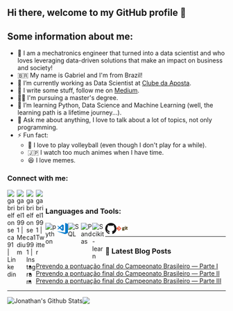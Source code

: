 ## Hi there, welcome to my GitHub profile 👋

## Some information about me:
- :man: I am a mechatronics engineer that turned into a data scientist and who loves leveraging data-driven solutions that make an impact on business and society!
- :brazil: My name is Gabriel and I'm from Brazil!
- :game_die: I’m currently working as Data Scientist at [Clube da Aposta](https://clubedaposta.com/).
- :pencil: I write some stuff, follow me on [Medium](https://medium.com/@gabriel1991).
- :student: I'm pursuing a master's degree.
- 🌱 I’m learning Python, Data Science and Machine Learning (well, the learning path is a lifetime journey...).
- 💬 Ask me about anything, I love to talk about a lot of topics, not only programming.
- ⚡ Fun fact:
  - :volleyball: I love to play volleyball (even though I don't play for a while).
  - :jp: I watch too much animes when I have time.
  - :laughing: I love memes.

### Connect with me:

<a href="https://www.linkedin.com/in/gabrielfonseca91/" target="_blank" rel="noopener noreferrer"><img align="left" alt="gabrielfonseca91 | Linkedin" width="22px" src="https://cdn.jsdelivr.net/npm/simple-icons@3.4.0/icons/linkedin.svg"></a>

[<img align="left" alt="gabriel1991 | Medium" width="22px" src="https://cdn.jsdelivr.net/npm/simple-icons@3.4.0/icons/medium.svg" />](https://medium.com/@gabriel1991)

[<img align="left" alt="gabrielfonseca1991 | Instagram" width="22px" src="https://cdn.jsdelivr.net/npm/simple-icons@v3/icons/instagram.svg" />](https://www.instagram.com/gabrielfonseca1991/)

[<img align="left" alt="gabriel1991 | Twitter" width="22px" src="https://cdn.jsdelivr.net/npm/simple-icons@v3/icons/twitter.svg" />](https://twitter.com/gabriel1991)

<br />

### Languages and Tools:

[<img align="left" alt="python" width="26px" src="https://cdn.jsdelivr.net/npm/simple-icons@3.4.0/icons/python.svg" target="_blank"/>](https://www.python.org/)

[<img align="left" alt="visual studio code" width="26px" src="https://raw.githubusercontent.com/github/explore/80688e429a7d4ef2fca1e82350fe8e3517d3494d/topics/visual-studio-code/visual-studio-code.png" />](https://code.visualstudio.com/)

[<img align="left" alt="SQL" width="30px" src="https://cdn.jsdelivr.net/npm/simple-icons@3.4.0/icons/mysql.svg" />](https://www.mysql.com/)

[<img align="left" alt="Pandas" width="26px" src="https://cdn.jsdelivr.net/npm/simple-icons@3.4.0/icons/pandas.svg" />](https://pandas.pydata.org/)

[<img align="left" alt="Scikit-learn" width="30px" src="https://upload.wikimedia.org/wikipedia/commons/0/05/Scikit_learn_logo_small.svg" />](https://scikit-learn.org/stable/)

[<img align="left" alt="GitHub" width="26px" src="https://raw.githubusercontent.com/github/explore/78df643247d429f6cc873026c0622819ad797942/topics/github/github.png" />](https://github.com/)

[<img align="left" alt="Git" width="26px" src="https://raw.githubusercontent.com/github/explore/80688e429a7d4ef2fca1e82350fe8e3517d3494d/topics/git/git.png" />](https://git-scm.com/)

<br />

---

### 📕 Latest Blog Posts

<!-- BLOG-POST-LIST:START -->
* [Prevendo a pontuação final do Campeonato Brasileiro — Parte I](https://medium.com/data-hackers/prevendo-a-pontua%C3%A7%C3%A3o-final-do-campeonato-brasileiro-parte-i-179bf977b945) 
* [Prevendo a pontuação final do Campeonato Brasileiro — Parte II](https://medium.com/data-hackers/prevendo-a-pontua%C3%A7%C3%A3o-final-do-campeonato-brasileiro-parte-ii-eea54adf5f4)
* [Prevendo a pontuação final do Campeonato Brasileiro — Parte III](https://medium.com/data-hackers/prevendo-a-pontua%C3%A7%C3%A3o-final-do-campeonato-brasileiro-parte-iii-57c6cca3ee0a)


<!-- BLOG-POST-LIST:END -->

---
<img align="left" alt="Jonathan's Github Stats" src="https://github-readme-stats.vercel.app/api?username=gabriel19913&show_icons=true&hide_border=true" />


<img src="https://i.imgur.com/Sf5zaQC.jpg" width="400">
